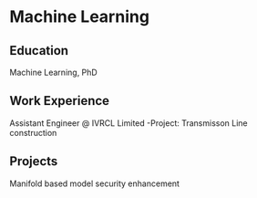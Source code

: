 # Machine Learning

## Education
Machine Learning, PhD

## Work Experience
Assistant Engineer @ IVRCL Limited
-Project: Transmisson Line construction

## Projects
Manifold based model security enhancement


